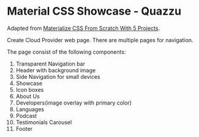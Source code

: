 # Material CSS Showcase - Quazzu

Adapted from [Materialize CSS From Scratch With 5 Projects](https://www.safaribooksonline.com/library/view/materialize-css-from/9781789538724/).

Create Cloud Provider web page. There are multiple pages for navigation.

The page consist of the following components:

1.  Transparent Navigation bar
2.  Header with background image
3.  Side Navigation for small devices
4.  Showcase
5.  Icon boxes
6.  About Us
7.  Developers(image overlay with primary color)
8.  Languages
9.  Podcast
10. Testimonials Carousel
11. Footer
